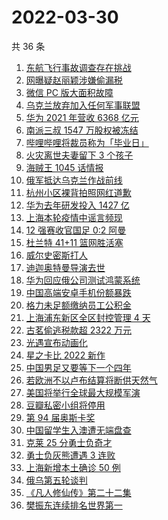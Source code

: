 # 2022-03-30

共 36 条

<!-- BEGIN ZHIHUSEARCH -->
<!-- 最后更新时间 Wed Mar 30 2022 23:12:34 GMT+0800 (China Standard Time) -->
1. [东航飞行事故调查存在挑战](https://www.zhihu.com/search?q=东航飞行事故调查)
1. [网曝疑赵丽颖涉嫌偷漏税](https://www.zhihu.com/search?q=赵丽颖)
1. [微信 PC 版大面积故障](https://www.zhihu.com/search?q=微信故障)
1. [乌克兰放弃加入任何军事联盟](https://www.zhihu.com/search?q=乌克兰)
1. [华为 2021 年营收 6368 亿元](https://www.zhihu.com/search?q=华为业绩说明会)
1. [南派三叔 1547 万股权被冻结](https://www.zhihu.com/search?q=南派三叔)
1. [哔哩哔哩将裁员称为「毕业日」](https://www.zhihu.com/search?q=哔哩哔哩)
1. [火灾离世夫妻留下 3 个孩子](https://www.zhihu.com/search?q=南京火灾夫妻)
1. [海贼王 1045 话情报](https://www.zhihu.com/search?q=海贼王)
1. [俄军抵达乌克兰作战前线](https://www.zhihu.com/search?q=俄军抵达乌克兰作战前线)
1. [杭州小区裸背拍照网红道歉](https://www.zhihu.com/search?q=裸背拍照道歉)
1. [华为去年研发投入 1427 亿](https://www.zhihu.com/search?q=华为研发投入)
1. [上海本轮疫情中谣言频现](https://www.zhihu.com/search?q=上海疫情谣言)
1. [12 强赛收官国足 0:2 阿曼](https://www.zhihu.com/search?q=国足)
1. [杜兰特 41+11 篮网胜活塞](https://www.zhihu.com/search?q=篮网)
1. [威尔史密斯打人](https://www.zhihu.com/search?q=威尔史密斯)
1. [迪迦奥特曼导演去世](https://www.zhihu.com/search?q=迪迦奥特曼)
1. [华为回应俄公司测试鸿蒙系统](https://www.zhihu.com/search?q=测试鸿蒙系统)
1. [中国高端安卓手机份额暴跌](https://www.zhihu.com/search?q=高端安卓手机)
1. [格力未足额缴纳员工公积金](https://www.zhihu.com/search?q=董明珠回应公积金)
1. [上海浦东新区全区封控管理 4 天](https://www.zhihu.com/search?q=上海浦东)
1. [古茗偷逃税款超 2322 万元](https://www.zhihu.com/search?q=古茗)
1. [光遇宣布动画化](https://www.zhihu.com/search?q=光遇动画)
1. [星之卡比 2022 新作](https://www.zhihu.com/search?q=星之卡比探索发现)
1. [中国男足又要等下一个四年](https://www.zhihu.com/search?q=中国男足)
1. [若欧洲不以卢布结算将断供天然气](https://www.zhihu.com/search?q=俄罗斯断供)
1. [美国将举行全球最大规模军演](https://www.zhihu.com/search?q=美国军演)
1. [豆瓣私密小组将停用](https://www.zhihu.com/search?q=豆瓣私密小组)
1. [第 94 届奥斯卡奖](https://www.zhihu.com/search?q=奥斯卡奖)
1. [中国留学生入澳遭无端盘查](https://www.zhihu.com/search?q=中国留学生入澳)
1. [克莱 25 分勇士负奇才](https://www.zhihu.com/search?q=勇士)
1. [勇士负灰熊遭遇 3 连败](https://www.zhihu.com/search?q=勇士)
1. [上海新增本土确诊 50 例](https://www.zhihu.com/search?q=上海新增)
1. [俄乌第五轮谈判](https://www.zhihu.com/search?q=第五轮谈判)
1. [《凡人修仙传》第二十二集](https://www.zhihu.com/search?q=凡人修仙传)
1. [樊振东连续排名世界第一](https://www.zhihu.com/search?q=樊振东)
<!-- END ZHIHUSEARCH -->
